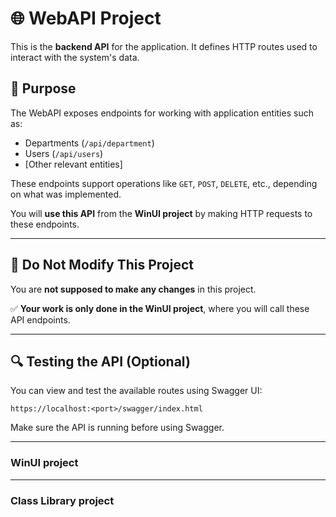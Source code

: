 # 🌐 WebAPI Project

This is the **backend API** for the application. It defines HTTP routes used to interact with the system's data.

## 📌 Purpose

The WebAPI exposes endpoints for working with application entities such as:

- Departments (`/api/department`)
- Users (`/api/users`)
- [Other relevant entities]

These endpoints support operations like `GET`, `POST`, `DELETE`, etc., depending on what was implemented.

You will **use this API** from the **WinUI project** by making HTTP requests to these endpoints.

---

## 🚫 Do Not Modify This Project

You are **not supposed to make any changes** in this project.

✅ **Your work is only done in the WinUI project**, where you will call these API endpoints.

---

## 🔍 Testing the API (Optional)

You can view and test the available routes using Swagger UI:

```
https://localhost:<port>/swagger/index.html
```

Make sure the API is running before using Swagger.

---

### WinUI project

---

### Class Library project
